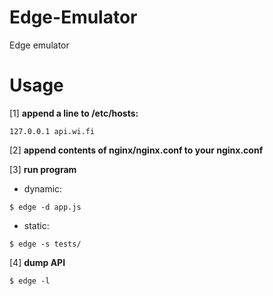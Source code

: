 # Edge-Emulator
Edge emulator

Usage
======
[1] **append a line to /etc/hosts:**
```
127.0.0.1 api.wi.fi
```
[2] **append contents of nginx/nginx.conf to your nginx.conf**

[3] **run program**
* dynamic:
```
$ edge -d app.js
```
* static:
```
$ edge -s tests/
```

[4] **dump API**
```
$ edge -l
```